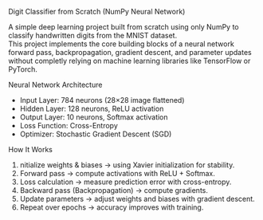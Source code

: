 Digit Classifier from Scratch (NumPy Neural Network)

A simple deep learning project built from scratch using only NumPy to classify handwritten digits from the MNIST dataset.  
This project implements the core building blocks of a neural network forward pass, backpropagation, gradient descent, and parameter updates without completly relying on machine learning libraries like TensorFlow or PyTorch.  

Neural Network Architecture
- Input Layer: 784 neurons (28×28 image flattened)  
- Hidden Layer: 128 neurons, ReLU activation  
- Output Layer: 10 neurons, Softmax activation  
- Loss Function: Cross-Entropy  
- Optimizer: Stochastic Gradient Descent (SGD)  

How It Works
1. nitialize weights & biases → using Xavier initialization for stability.  
2. Forward pass → compute activations with ReLU + Softmax.  
3. Loss calculation → measure prediction error with cross-entropy.  
4. Backward pass (Backpropagation) → compute gradients.  
5. Update parameters → adjust weights and biases with gradient descent.  
6. Repeat over epochs → accuracy improves with training.  
